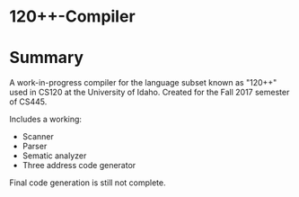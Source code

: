 # 120++-Compiler
# Summary
A work-in-progress compiler for the language subset known as "120++" used in CS120 at the University of Idaho. Created for the Fall 2017 semester of CS445.

Includes a working:
* Scanner
* Parser
* Sematic analyzer
* Three address code generator

Final code generation is still not complete. 
